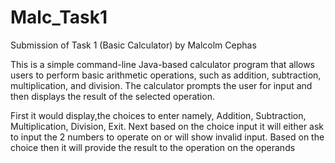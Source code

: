 # Malc_Task1
Submission of Task 1 (Basic Calculator) by Malcolm Cephas

This is a simple command-line Java-based calculator program that allows users to perform basic arithmetic operations, such as addition, subtraction, multiplication, and division. The calculator prompts the user for input and then displays the result of the selected operation.

First it would display,the choices to enter namely, Addition, Subtraction, Multiplication, Division, Exit. 
Next based on the choice input it will either ask to input the 2 numbers to operate on or will show invalid input. 
Based on the choice then it will provide the result to the operation on the operands
